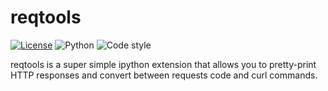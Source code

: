 # reqtools

[![License](https://img.shields.io/github/license/amir-aharon/reqtools)](https://github.com/amir-aharon/reqtools/blob/main/LICENSE)
![Python](https://img.shields.io/badge/python-3.13%2B-blue)
![Code style](https://img.shields.io/badge/code%20style-black-black)

reqtools is a super simple ipython extension that allows you to pretty-print HTTP responses and convert between requests code and curl commands.

